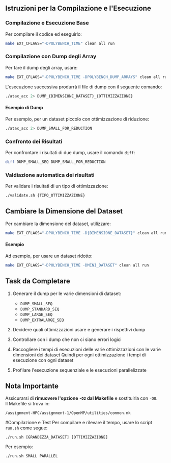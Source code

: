 ## Istruzioni per la Compilazione e l'Esecuzione

### Compilazione e Esecuzione Base
Per compilare il codice ed eseguirlo:
```bash
make EXT_CFLAGS="-DPOLYBENCH_TIME" clean all run
```

### Compilazione con Dump degli Array
Per fare il dump degli array, usare:
```bash
make EXT_CFLAGS="-DPOLYBENCH_TIME -DPOLYBENCH_DUMP_ARRAYS" clean all run
```

L'esecuzione successiva produrrà il file di dump con il seguente comando:
```bash
./atax_acc 2> DUMP_{DIMENSIONE_DATASET}_{OTTIMIZZAZIONE}
```

#### Esempio di Dump
Per esempio, per un dataset piccolo con ottimizzazione di riduzione:
```bash
./atax_acc 2> DUMP_SMALL_FOR_REDUCTION
```

### Confronto dei Risultati
Per confrontare i risultati di due dump, usare il comando `diff`:
```bash
diff DUMP_SMALL_SEQ DUMP_SMALL_FOR_REDUCTION
```

### Valdiazione automatica dei risultati
Per validare i risultati di un tipo di ottimizzazione:
```bash
./validate.sh {TIPO_OTTIMIZZAZIONE}
```

## Cambiare la Dimensione del Dataset

Per cambiare la dimensione del dataset, utilizzare:
```bash
make EXT_CFLAGS="-DPOLYBENCH_TIME -D{DIMENSIONE_DATASET}" clean all run
```

#### Esempio
Ad esempio, per usare un dataset ridotto:
```bash
make EXT_CFLAGS="-DPOLYBENCH_TIME -DMINI_DATASET" clean all run
```

## Task da Completare

1. Generare il dump per le varie dimensioni di dataset:
   - `DUMP_SMALL_SEQ`
   - `DUMP_STANDARD_SEQ`
   - `DUMP_LARGE_SEQ`
   - `DUMP_EXTRALARGE_SEQ`
  
2. Decidere quali ottimizzazioni usare e generare i rispettivi dump
3. Controllare con i dump che non ci siano errori logici
4. Raccogliere i tempi di esecuzioni delle varie ottimizzazioni con le varie dimensioni dei dataset
   Quindi per ogni ottimizzazione i tempi di esecuzione con ogni dataset
5. Profilare l'esecuzione sequenziale e le esecuzioni parallelizzate 
   

## Nota Importante

Assicurarsi di **rimuovere l'opzione `-O2` dal Makefile** e sostituirla con `-O0`.  
Il Makefile si trova in:
```
/assignment-HPC/assignment-1/OpenMP/utilities/common.mk
```

#Compilazione e Test
Per compilare e rilevare il tempo, usare lo script `run.sh` come segue:
```
./run.sh [GRANDEZZA_DATASET] [OTTIMIZZAZIONE]
```

Per esempio:
```
./run.sh SMALL PARALLEL
```
